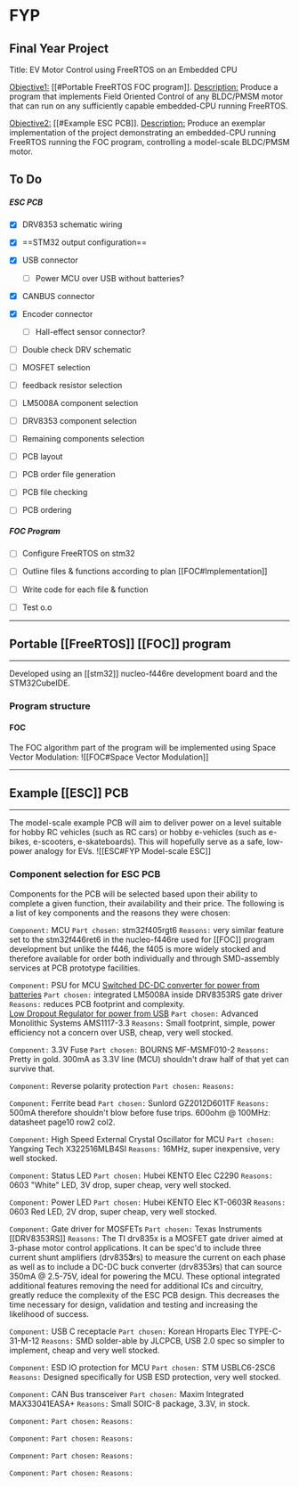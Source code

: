 # FYP
## Final Year Project
Title: EV Motor Control using FreeRTOS on an Embedded CPU

<u>Objective1:</u> [[#Portable FreeRTOS FOC program]]. 
<u>Description:</u> Produce a program that implements Field Oriented Control of any BLDC/PMSM motor that can run on any sufficiently capable embedded-CPU running FreeRTOS. 

<u>Objective2:</u> [[#Example ESC PCB]]. 
<u>Description:</u> Produce an exemplar implementation of the project demonstrating an embedded-CPU running FreeRTOS running the FOC program, controlling a model-scale BLDC/PMSM motor.  


## To Do
##### ESC PCB
- [x] DRV8353 schematic wiring 
- [x] ==STM32 output configuration== 
- [x] USB connector 
	- [ ] Power MCU over USB without batteries? 
- [x] CANBUS connector 
- [x] Encoder connector 
	- [ ] Hall-effect sensor connector? 
- [ ] Double check DRV schematic 

- [ ] MOSFET selection 
- [ ] feedback resistor selection 
- [ ] LM5008A component selection 
- [ ] DRV8353 component selection 
- [ ] Remaining components selection 
- [ ] PCB layout 
- [ ] PCB order file generation 
- [ ] PCB file checking 
- [ ] PCB ordering 

##### FOC Program
- [ ] Configure FreeRTOS on stm32 
- [ ] Outline files & functions according to plan [[FOC#Implementation]] 
- [ ] Write code for each file & function 
- [ ] Test o.o 


---
## Portable [[FreeRTOS]] [[FOC]] program
---
Developed using an [[stm32]] nucleo-f446re development board and the STM32CubeIDE.

### Program structure

#### FOC
The FOC algorithm part of the program will be implemented using Space Vector Modulation: 
![[FOC#Space Vector Modulation]]


---
## Example [[ESC]] PCB
---
The model-scale example PCB will aim to deliver power on a level suitable for hobby RC vehicles (such as RC cars) or hobby e-vehicles (such as e-bikes, e-scooters, e-skateboards).
This will hopefully serve as a safe, low-power analogy for EVs. 
![[ESC#FYP Model-scale ESC]]

### Component selection for ESC PCB
Components for the PCB will be selected based upon their ability to complete a given function, their availability and their price.
The following is a list of key components and the reasons they were chosen:

`Component:` MCU
`Part chosen:` stm32f405rgt6
`Reasons:` very similar feature set to the stm32f446ret6 in the nucleo-f446re used for [[FOC]] program development but unlike the f446, the f405 is more widely stocked and therefore available for order both individually and through SMD-assembly services at PCB prototype facilities. 

`Component:` PSU for MCU
<u>Switched DC-DC converter for power from batteries</u>
`Part chosen:` integrated LM5008A inside DRV8353RS gate driver
`Reasons:` reduces PCB footprint and complexity.  
<u>Low Dropout Regulator for power from USB</u>
`Part chosen:` Advanced Monolithic Systems AMS1117-3.3
`Reasons:` Small footprint, simple, power efficiency not a concern over USB, cheap, very well stocked. 

`Component:` 3.3V Fuse 
`Part chosen:`  BOURNS MF-MSMF010-2
`Reasons:` Pretty in gold. 300mA as 3.3V line (MCU) shouldn't draw half of that yet can survive that. 

`Component:` Reverse polarity protection 
`Part chosen:` 
`Reasons:` 

`Component:` Ferrite bead
`Part chosen:` Sunlord GZ2012D601TF
`Reasons:` 500mA therefore shouldn't blow before fuse trips. 600ohm @ 100MHz: datasheet page10 row2 col2.  

`Component:` High Speed External Crystal Oscillator for MCU 
`Part chosen:` Yangxing Tech X322516MLB4SI
`Reasons:` 16MHz, super inexpensive, very well stocked. 

`Component:` Status LED
`Part chosen:` Hubei KENTO Elec C2290
`Reasons:` 0603 "White" LED, 3V drop, super cheap, very well stocked. 

`Component:` Power LED
`Part chosen:` Hubei KENTO Elec KT-0603R
`Reasons:` 0603 Red LED, 2V drop, super cheap, very well stocked. 

`Component:` Gate driver for MOSFETs
`Part chosen:` Texas Instruments [[DRV8353RS]]
`Reasons:` The TI drv835x is a MOSFET gate driver aimed at 3-phase motor control applications. It can be spec'd to include three current shunt amplifiers (drv835**3**rs) to measure the current on each phase as well as to include a DC-DC buck converter (drv8353**r**s) that can source 350mA @ 2.5-75V, ideal for powering the MCU.
These optional integrated additional features removing the need for additional ICs and circuitry, greatly reduce the complexity of the ESC PCB design. This decreases the time necessary for design, validation and testing and increasing the likelihood of success. 

`Component:` USB C receptacle
`Part chosen:`  Korean Hroparts Elec TYPE-C-31-M-12
`Reasons:` SMD solder-able by JLCPCB, USB 2.0 spec so simpler to implement, cheap and very well stocked. 

`Component:` ESD IO protection for MCU
`Part chosen:` STM USBLC6-2SC6
`Reasons:` Designed specifically for USB ESD protection, very well stocked. 

`Component:` CAN Bus transceiver 
`Part chosen:` Maxim Integrated MAX33041EASA+
`Reasons:` Small SOIC-8 package, 3.3V, in stock. 


`Component:` 
`Part chosen:` 
`Reasons:` 

`Component:` 
`Part chosen:` 
`Reasons:` 

`Component:` 
`Part chosen:` 
`Reasons:` 

`Component:` 
`Part chosen:` 
`Reasons:` 